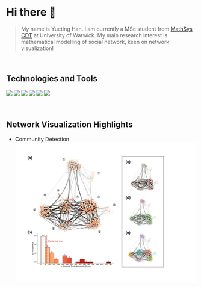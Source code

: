 # Hi there 👋

> My name is Yueting Han. I am currently a MSc student from [MathSys CDT](https://warwick.ac.uk/fac/sci/mathsys/) at University of Warwick. My main research interest is mathematical modelling of social network, keen on network visualization!

&nbsp;

## Technologies and Tools

![](https://img.shields.io/badge/Code-Python-informational?style=flat&logo=<LOGO_NAME>&logoColor=white&color=2bbc8a)
![](https://img.shields.io/badge/Code-Julia-informational?style=flat&logo=<LOGO_NAME>&logoColor=white&color=2bbc8a)
![](https://img.shields.io/badge/Code-MATLAB-informational?style=flat&logo=<LOGO_NAME>&logoColor=white&color=2bbc8a)
![](https://img.shields.io/badge/Software-Gephi-informational?style=flat&logo=<LOGO_NAME>&logoColor=white&color=2bbc8a)
![](https://img.shields.io/badge/Software-Tulip-informational?style=flat&logo=<LOGO_NAME>&logoColor=white&color=2bbc8a)
![](https://img.shields.io/badge/OS-Linux-informational?style=flat&logo=<LOGO_NAME>&logoColor=white&color=2bbc8a)

&nbsp;

## Network Visualization Highlights

- Community Detection
    <img src="Network_Visualization/Community_Detection.png" style="width:700px;"/>

